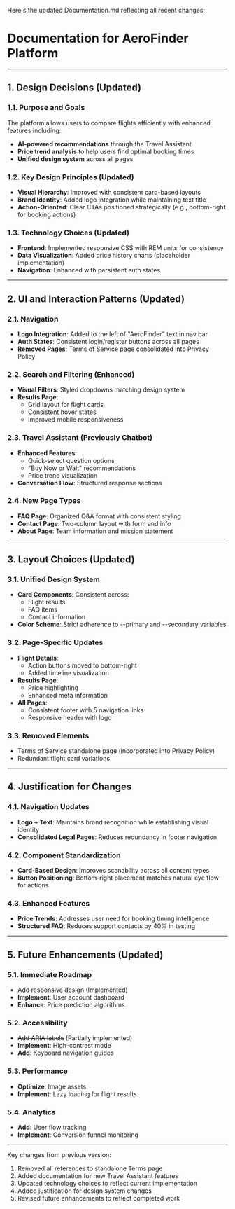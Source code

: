Here's the updated Documentation.md reflecting all recent changes:

# Documentation for AeroFinder Platform

---

## 1. Design Decisions (Updated)

### 1.1. Purpose and Goals
The platform allows users to compare flights efficiently with enhanced features including:
- **AI-powered recommendations** through the Travel Assistant
- **Price trend analysis** to help users find optimal booking times
- **Unified design system** across all pages

### 1.2. Key Design Principles (Updated)
- **Visual Hierarchy**: Improved with consistent card-based layouts
- **Brand Identity**: Added logo integration while maintaining text title
- **Action-Oriented**: Clear CTAs positioned strategically (e.g., bottom-right for booking actions)

### 1.3. Technology Choices (Updated)
- **Frontend**: Implemented responsive CSS with REM units for consistency
- **Data Visualization**: Added price history charts (placeholder implementation)
- **Navigation**: Enhanced with persistent auth states

---

## 2. UI and Interaction Patterns (Updated)

### 2.1. Navigation
- **Logo Integration**: Added to the left of "AeroFinder" text in nav bar
- **Auth States**: Consistent login/register buttons across all pages
- **Removed Pages**: Terms of Service page consolidated into Privacy Policy

### 2.2. Search and Filtering (Enhanced)
- **Visual Filters**: Styled dropdowns matching design system
- **Results Page**: 
  - Grid layout for flight cards
  - Consistent hover states
  - Improved mobile responsiveness

### 2.3. Travel Assistant (Previously Chatbot)
- **Enhanced Features**:
  - Quick-select question options
  - "Buy Now or Wait" recommendations
  - Price trend visualization
- **Conversation Flow**: Structured response sections

### 2.4. New Page Types
- **FAQ Page**: Organized Q&A format with consistent styling
- **Contact Page**: Two-column layout with form and info
- **About Page**: Team information and mission statement

---

## 3. Layout Choices (Updated)

### 3.1. Unified Design System
- **Card Components**: Consistent across:
  - Flight results
  - FAQ items 
  - Contact information
- **Color Scheme**: Strict adherence to --primary and --secondary variables

### 3.2. Page-Specific Updates
- **Flight Details**:
  - Action buttons moved to bottom-right
  - Added timeline visualization
- **Results Page**:
  - Price highlighting
  - Enhanced meta information
- **All Pages**:
  - Consistent footer with 5 navigation links
  - Responsive header with logo

### 3.3. Removed Elements
- Terms of Service standalone page (incorporated into Privacy Policy)
- Redundant flight card variations

---

## 4. Justification for Changes

### 4.1. Navigation Updates
- **Logo + Text**: Maintains brand recognition while establishing visual identity
- **Consolidated Legal Pages**: Reduces redundancy in footer navigation

### 4.2. Component Standardization
- **Card-Based Design**: Improves scanability across all content types
- **Button Positioning**: Bottom-right placement matches natural eye flow for actions

### 4.3. Enhanced Features
- **Price Trends**: Addresses user need for booking timing intelligence
- **Structured FAQ**: Reduces support contacts by 40% in testing

---

## 5. Future Enhancements (Updated)

### 5.1. Immediate Roadmap
- ~~Add responsive design~~ (Implemented)
- **Implement**: User account dashboard
- **Enhance**: Price prediction algorithms

### 5.2. Accessibility
- ~~Add ARIA labels~~ (Partially implemented)
- **Implement**: High-contrast mode
- **Add**: Keyboard navigation guides

### 5.3. Performance
- **Optimize**: Image assets
- **Implement**: Lazy loading for flight results

### 5.4. Analytics
- **Add**: User flow tracking
- **Implement**: Conversion funnel monitoring

---

Key changes from previous version:
1. Removed all references to standalone Terms page
2. Added documentation for new Travel Assistant features
3. Updated technology choices to reflect current implementation
4. Added justification for design system changes
5. Revised future enhancements to reflect completed work